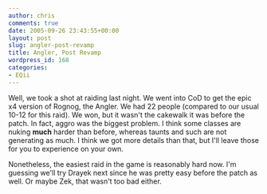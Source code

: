 ```yaml
---
author: chris
comments: true
date: 2005-09-26 23:43:55+00:00
layout: post
slug: angler-post-revamp
title: Angler, Post Revamp
wordpress_id: 168
categories:
- EQii
---
```


Well, we took a shot at raiding last night. We went into CoD to get the epic x4 version of Rognog, the Angler. We had 22 people (compared to our usual 10-12 for this raid). We won, but it wasn't the cakewalk it was before the patch. In fact, aggro was the biggest problem. I think some classes are nuking **much** harder than before, whereas taunts and such are not generating as much. I think we got more details than that, but I'll leave those for you to experience on your own.

Nonetheless, the easiest raid in the game is reasonably hard now. I'm guessing we'll try Drayek next since he was pretty easy before the patch as well. Or maybe Zek, that wasn't too bad either.

